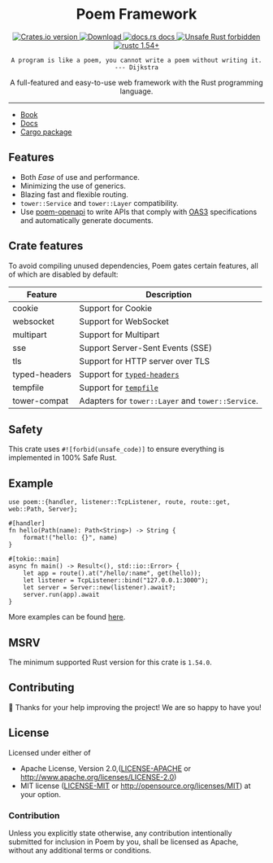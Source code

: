<h1 align="center">Poem Framework</h1>

<div align="center">
  <!-- Crates version -->
  <a href="https://crates.io/crates/poem">
    <img src="https://img.shields.io/crates/v/poem.svg?style=flat-square"
    alt="Crates.io version" />
  </a>
  <!-- Downloads -->
  <a href="https://crates.io/crates/poem">
    <img src="https://img.shields.io/crates/d/poem.svg?style=flat-square"
      alt="Download" />
  </a>
  <!-- docs.rs docs -->
  <a href="https://docs.rs/poem">
    <img src="https://img.shields.io/badge/docs-latest-blue.svg?style=flat-square"
      alt="docs.rs docs" />
  </a>
  <a href="https://github.com/rust-secure-code/safety-dance/">
    <img src="https://img.shields.io/badge/unsafe-forbidden-success.svg?style=flat-square"
      alt="Unsafe Rust forbidden" />
  </a>
  <a href="https://blog.rust-lang.org/2021/07/29/Rust-1.54.0.html">
    <img src="https://img.shields.io/badge/rustc-1.54+-ab6000.svg"
      alt="rustc 1.54+" />
  </a>
</div>
<p align="center"><code>A program is like a poem, you cannot write a poem without writing it. --- Dijkstra</code></p>
<p align="center"> A full-featured and easy-to-use web framework with the Rust programming language.</p>

***

* [Book](https://poem-web.github.io/poem/)
* [Docs](https://docs.rs/poem)
* [Cargo package](https://crates.io/crates/poem)

## Features

- Both _Ease_ of use and performance.
- Minimizing the use of generics.
- Blazing fast and flexible routing.
- `tower::Service` and `tower::Layer` compatibility.
- Use [poem-openapi](https://crates.io/crates/poem-openapi) to write APIs that comply with [OAS3](https://github.com/OAI/OpenAPI-Specification) specifications and automatically generate documents.

## Crate features

To avoid compiling unused dependencies, Poem gates certain features, all of
which are disabled by default:

|Feature           |Description                     |
|------------------|--------------------------------|
|cookie            | Support for Cookie             |
|websocket         | Support for WebSocket          |
|multipart         | Support for Multipart          |
|sse               | Support Server-Sent Events (SSE)       |
|tls               | Support for HTTP server over TLS   |
|typed-headers     | Support for [`typed-headers`](https://crates.io/crates/typed-headers)    |
|tempfile          | Support for [`tempfile`](https://crates.io/crates/tempfile) |
|tower-compat      | Adapters for `tower::Layer` and `tower::Service`. |

## Safety

This crate uses `#![forbid(unsafe_code)]` to ensure everything is implemented in 100% Safe Rust.

## Example

```rust, no_run
use poem::{handler, listener::TcpListener, route, route::get, web::Path, Server};

#[handler]
fn hello(Path(name): Path<String>) -> String {
    format!("hello: {}", name)
}

#[tokio::main]
async fn main() -> Result<(), std::io::Error> {
    let app = route().at("/hello/:name", get(hello));
    let listener = TcpListener::bind("127.0.0.1:3000");
    let server = Server::new(listener).await?;
    server.run(app).await
}
```

More examples can be found [here][examples]. 

[examples]: https://github.com/poem-web/poem/tree/master/examples

## MSRV

The minimum supported Rust version for this crate is `1.54.0`.

## Contributing

:balloon: Thanks for your help improving the project! We are so happy to have you! 


## License

Licensed under either of

* Apache License, Version 2.0,([LICENSE-APACHE](./LICENSE-APACHE) or http://www.apache.org/licenses/LICENSE-2.0)
* MIT license ([LICENSE-MIT](./LICENSE-MIT) or http://opensource.org/licenses/MIT)
  at your option.

### Contribution

Unless you explicitly state otherwise, any contribution intentionally submitted for inclusion in Poem by you, shall be licensed as Apache, without any additional terms or conditions.

